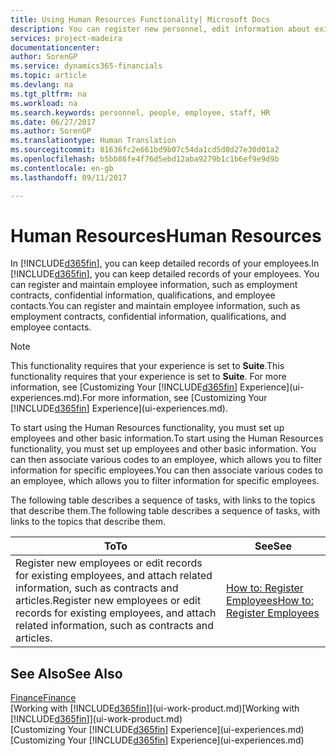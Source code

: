 ```yaml
---
title: Using Human Resources Functionality| Microsoft Docs
description: You can register new personnel, edit information about existing staff, and record and analyse absence.
services: project-madeira
documentationcenter: 
author: SorenGP
ms.service: dynamics365-financials
ms.topic: article
ms.devlang: na
ms.tgt_pltfrm: na
ms.workload: na
ms.search.keywords: personnel, people, employee, staff, HR
ms.date: 06/27/2017
ms.author: SorenGP
ms.translationtype: Human Translation
ms.sourcegitcommit: 81636fc2e661bd9b07c54da1cd5d0d27e30d01a2
ms.openlocfilehash: b5bb86fe4f76d5ebd12aba9279b1c1b6ef9e9d9b
ms.contentlocale: en-gb
ms.lasthandoff: 09/11/2017

---
```

# <a name="human-resources"></a><span data-ttu-id="4cf3a-103">Human Resources</span><span class="sxs-lookup"><span data-stu-id="4cf3a-103">Human Resources</span></span>
<span data-ttu-id="4cf3a-104">In [!INCLUDE[d365fin](includes/d365fin_md.md)], you can keep detailed records of your employees.</span><span class="sxs-lookup"><span data-stu-id="4cf3a-104">In [!INCLUDE[d365fin](includes/d365fin_md.md)], you can keep detailed records of your employees.</span></span> <span data-ttu-id="4cf3a-105">You can register and maintain employee information, such as employment contracts, confidential information, qualifications, and employee contacts.</span><span class="sxs-lookup"><span data-stu-id="4cf3a-105">You can register and maintain employee information, such as employment contracts, confidential information, qualifications, and employee contacts.</span></span>

> [!NOTE]  
>   <span data-ttu-id="4cf3a-106">This functionality requires that your experience is set to **Suite**.</span><span class="sxs-lookup"><span data-stu-id="4cf3a-106">This functionality requires that your experience is set to **Suite**.</span></span> <span data-ttu-id="4cf3a-107">For more information, see [Customizing Your [!INCLUDE[d365fin](includes/d365fin_md.md)] Experience](ui-experiences.md).</span><span class="sxs-lookup"><span data-stu-id="4cf3a-107">For more information, see [Customizing Your [!INCLUDE[d365fin](includes/d365fin_md.md)] Experience](ui-experiences.md).</span></span>

<span data-ttu-id="4cf3a-108">To start using the Human Resources functionality, you must set up employees and other basic information.</span><span class="sxs-lookup"><span data-stu-id="4cf3a-108">To start using the Human Resources functionality, you must set up employees and other basic information.</span></span> <span data-ttu-id="4cf3a-109">You can then associate various codes to an employee, which allows you to filter information for specific employees.</span><span class="sxs-lookup"><span data-stu-id="4cf3a-109">You can then associate various codes to an employee, which allows you to filter information for specific employees.</span></span>

<span data-ttu-id="4cf3a-110">The following table describes a sequence of tasks, with links to the topics that describe them.</span><span class="sxs-lookup"><span data-stu-id="4cf3a-110">The following table describes a sequence of tasks, with links to the topics that describe them.</span></span>

| <span data-ttu-id="4cf3a-111">To</span><span class="sxs-lookup"><span data-stu-id="4cf3a-111">To</span></span> | <span data-ttu-id="4cf3a-112">See</span><span class="sxs-lookup"><span data-stu-id="4cf3a-112">See</span></span> |
| --- | --- |
| <span data-ttu-id="4cf3a-113">Register new employees or edit records for existing employees, and attach related information, such as contracts and articles.</span><span class="sxs-lookup"><span data-stu-id="4cf3a-113">Register new employees or edit records for existing employees, and attach related information, such as contracts and articles.</span></span> |[<span data-ttu-id="4cf3a-114">How to: Register Employees</span><span class="sxs-lookup"><span data-stu-id="4cf3a-114">How to: Register Employees</span></span>](hr-how-register-employees.md) |

## <a name="see-also"></a><span data-ttu-id="4cf3a-115">See Also</span><span class="sxs-lookup"><span data-stu-id="4cf3a-115">See Also</span></span>
[<span data-ttu-id="4cf3a-116">Finance</span><span class="sxs-lookup"><span data-stu-id="4cf3a-116">Finance</span></span>](finance.md)  
<span data-ttu-id="4cf3a-117">[Working with [!INCLUDE[d365fin](includes/d365fin_md.md)]](ui-work-product.md)</span><span class="sxs-lookup"><span data-stu-id="4cf3a-117">[Working with [!INCLUDE[d365fin](includes/d365fin_md.md)]](ui-work-product.md)</span></span>  
<span data-ttu-id="4cf3a-118">[Customizing Your [!INCLUDE[d365fin](includes/d365fin_md.md)] Experience](ui-experiences.md)</span><span class="sxs-lookup"><span data-stu-id="4cf3a-118">[Customizing Your [!INCLUDE[d365fin](includes/d365fin_md.md)] Experience](ui-experiences.md)</span></span>        

